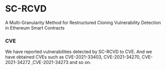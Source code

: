 # SC-RCVD
A Multi-Granularity Method for Restructured  Cloning Vulnerability Detection in Ethereum Smart Contracts

### CVE
We have reported vulnerabilities detected by SC-RCVD to CVE. And we have obtained CVEs such as CVE-2021-33403, CVE-2021-34270, CVE-2021-34272 ,CVE-2021-34273 and so on.
